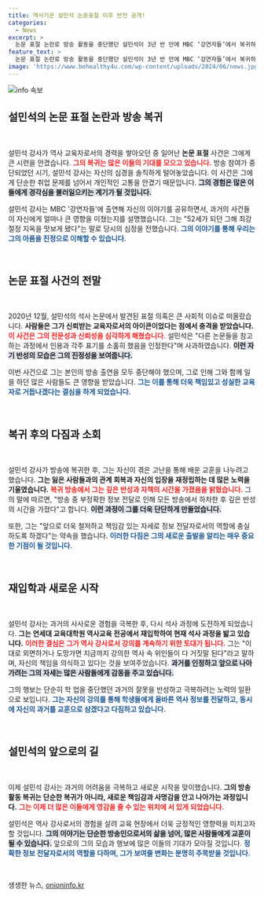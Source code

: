 ```yaml
---
title: 역사기꾼 설민석 논문표절 이후 반전 공개!
categories:
  - News
excerpt: >
  논문 표절 논란로 방송 활동을 중단했던 설민석이 3년 반 만에 MBC ‘강연자들’에서 복귀하며 심정을 털어놨습니다. 그가 겪은 고통과 결심, 그리고 다시 공부를 시작한 이유는 무엇일까요?
feature_text: >
  논문 표절 논란로 방송 활동을 중단했던 설민석이 3년 반 만에 MBC ‘강연자들’에서 복귀하며 심정을 털어놨습니다. 그가 겪은 고통과 결심, 그리고 다시 공부를 시작한 이유는 무엇일까요?
image: 'https://www.behealthy4u.com/wp-content/uploads/2024/06/news.jpg'
---
```


<p><img src="https://www.behealthy4u.com/wp-content/uploads/2024/06/news.jpg" alt="info 속보" /></p>

<h2 data-ke-size="size26">설민석의 논문 표절 논란과 방송 복귀</h2>

<p data-ke-size="size16">&nbsp;</p>

<p>설민석 강사가 역사 교육자로서의 경력을 쌓아오던 중 일어난 <b>논문 표절</b> 사건은 그에게 큰 시련을 안겼습니다. <b><span style="color: #ee2323;">그의 복귀는 많은 이들의 기대를 모으고 있습니다.</span></b> 방송 참여가 중단되었던 시기, 설민석 강사는 자신의 심경을 솔직하게 털어놓았습니다. 이 사건은 그에게 단순한 취업 문제를 넘어서 개인적인 고통을 안겼기 때문입니다. <b><span style="background-color: #21538527;">그의 경험은 많은 이들에게 경각심을 불러일으키는 계기가 될 것입니다.</span></b></p>

<p>설민석 강사는 MBC '강연자들'에 출연해 자신의 이야기를 공유하면서, 과거의 사건들이 자신에게 얼마나 큰 영향을 미쳤는지를 설명했습니다. 그는 "52세가 되던 그해 최강 절정 지옥을 맛보게 됐다"는 말로 당시의 심정을 전했습니다. <b><span style="color: #1a5490;">그의 이야기를 통해 우리는 그의 아픔을 진정으로 이해할 수 있습니다.</span></b></p>

<p data-ke-size="size16">&nbsp;</p>

<h2 data-ke-size="size26">논문 표절 사건의 전말</h2>

<p data-ke-size="size16">&nbsp;</p>

<p>2020년 12월, 설민석의 석사 논문에서 발견된 표절 의혹은 큰 사회적 이슈로 떠올랐습니다. <b>사람들은 그가 신뢰받는 교육자로서의 아이콘이었다는 점에서 충격을 받았습니다.</b> <b><span style="color: #ee2323;">이 사건은 그의 전문성과 신뢰성을 심각하게 해쳤습니다.</span></b> 설민석은 "다른 논문들을 참고하는 과정에서 인용과 각주 표기를 소홀히 했음을 인정한다"며 사과하였습니다. <b><span style="background-color: #21538527;">이런 자기 반성의 모습은 그의 진정성을 보여줍니다.</span></b></p>

<p>이번 사건으로 그는 본인의 방송 출연을 모두 중단해야 했으며, 그로 인해 그와 함께 일을 하던 많은 사람들도 큰 영향을 받았습니다. <b><span style="color: #1a5490;">그는 이를 통해 더욱 책임있고 성실한 교육자로 거듭나겠다는 결심을 하게 되었습니다.</span></b></p>

<p data-ke-size="size16">&nbsp;</p>

<h2 data-ke-size="size26">복귀 후의 다짐과 소회</h2>

<p data-ke-size="size16">&nbsp;</p>

<p>설민석 강사가 방송에 복귀한 후, 그는 자신이 겪은 고난을 통해 배운 교훈을 나누려고 했습니다. <b>그는 잃은 사람들과의 관계 회복과 자신의 입장을 재정립하는 데 많은 노력을 기울였습니다.</b> <b><span style="color: #ee2323;">복귀 방송에서 그는 깊은 반성과 자책의 시간을 가졌음을 밝혔습니다.</span></b> 그의 말에 따르면, "방송 중 부정확한 정보 전달로 인해 모든 방송에서 하차한 후 깊은 반성의 시간을 가졌다"고 합니다. <b><span style="background-color: #21538527;">이런 과정이 그를 더욱 단단하게 만들었습니다.</span></b></p>

<p>또한, 그는 "앞으로 더욱 철저하고 책임감 있는 자세로 정보 전달자로서의 역할에 충실하도록 하겠다"는 약속을 했습니다. <b><span style="color: #1a5490;">이러한 다짐은 그의 새로운 출발을 알리는 매우 중요한 기점이 될 것입니다.</span></b></p>

<p data-ke-size="size16">&nbsp;</p>

<h2 data-ke-size="size26">재입학과 새로운 시작</h2>

<p data-ke-size="size16">&nbsp;</p>

<p>설민석 강사는 과거의 사사로운 경험을 극복한 후, 다시 석사 과정에 도전하게 되었습니다. <b>그는 연세대 교육대학원 역사교육 전공에서 재입학하여 현재 석사 과정을 밟고 있습니다.</b> <b><span style="color: #ee2323;">이러한 결심은 그가 역사 강사로서 강의를 계속하기 위한 토대가 됩니다.</span></b> 그는 "이대로 외면하거나 도망가면 지금까지 강의한 역사 속 위인들이 다 거짓말 된다"라고 말하며, 자신의 책임을 의식하고 있다는 것을 보여주었습니다. <b><span style="background-color: #21538527;">과거를 인정하고 앞으로 나아가려는 그의 자세는 많은 사람들에게 감동을 주고 있습니다.</span></b></p>

<p>그의 행보는 단순히 학 업을 중단했던 과거의 잘못을 반성하고 극복하려는 노력의 일환으로 보입니다. <b><span style="color: #1a5490;">그는 자신의 강의를 통해 학생들에게 올바른 역사 정보를 전달하고, 동시에 자신의 과거를 교훈으로 삼겠다고 다짐하고 있습니다.</span></b></p>

<p data-ke-size="size16">&nbsp;</p>

<h2 data-ke-size="size26">설민석의 앞으로의 길</h2>

<p data-ke-size="size16">&nbsp;</p>

<p>이제 설민석 강사는 과거의 어려움을 극복하고 새로운 시작을 맞이했습니다. <b>그의 방송 활동 복귀는 단순한 복귀가 아니라, 새로운 책임감과 사명감을 안고 나아가는 과정입니다.</b> <b><span style="color: #ee2323;">그는 이제 더 많은 이들에게 영감을 줄 수 있는 위치에 서 있게 되었습니다.</span></b></p>

<p>설민석은 역사 강사로서의 경험을 살려 교육 현장에서 더욱 긍정적인 영향력을 미치고자 할 것입니다. <b><span style="background-color: #21538527;">그의 이야기는 단순한 방송인으로서의 삶을 넘어, 많은 사람들에게 교훈이 될 수 있습니다.</span></b> 앞으로의 그의 모습과 행보에 많은 이들의 기대가 모아질 것입니다. <b><span style="color: #1a5490;">정확한 정보 전달자로서의 역할을 다하며, 그가 보여줄 변화는 분명히 주목받을 것입니다.</span></b></p>

<p data-ke-size="size16">&nbsp;</p>
생생한 뉴스, <a href="https://onioninfo.kr" rel="dofollow">onioninfo.kr</a>



